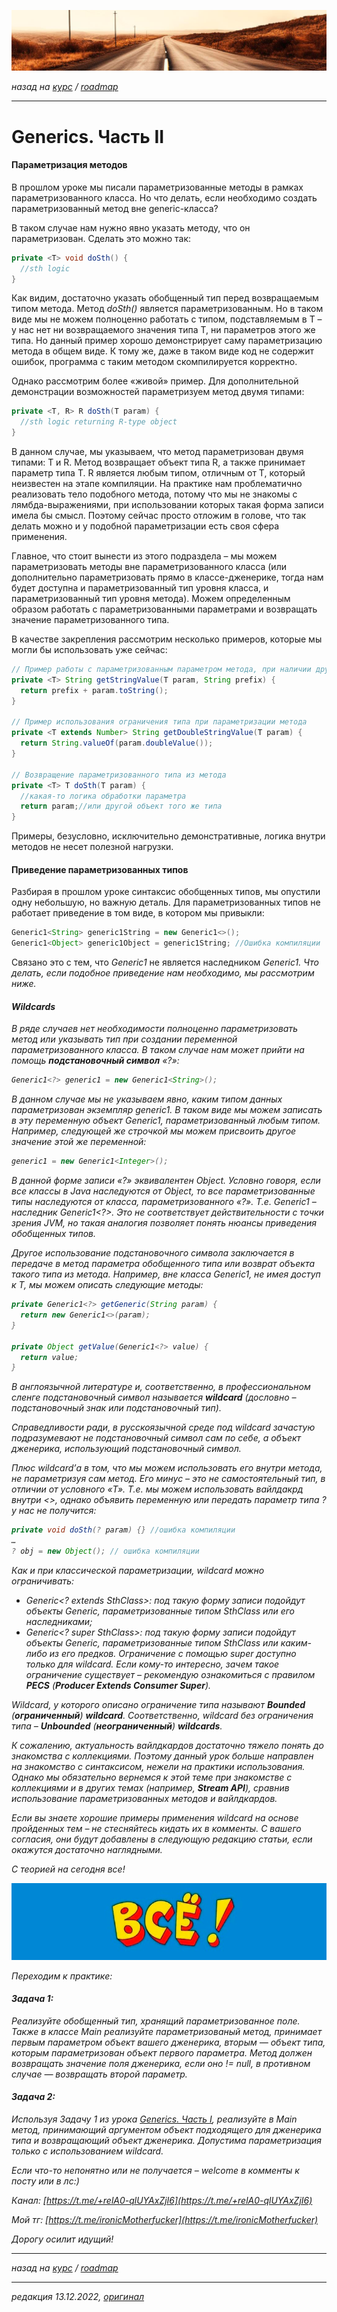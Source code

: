 ![](../../common_files/header.png)

*назад на [курс](../../course.md) / [roadmap](../../roadmap.md)*

***

   

Generics. Часть II
==================

  

#### Параметризация методов

В прошлом уроке мы писали параметризованные методы в рамках параметризованного класса. Но что делать, если необходимо создать параметризованный метод вне generic-класса?

В таком случае нам нужно явно указать методу, что он параметризован. Сделать это можно так:

```java
private <T> void doSth() {
  //sth logic
}
```

Как видим, достаточно указать обобщенный тип перед возвращаемым типом метода. Метод _doSth()_ является параметризованным. Но в таком виде мы не можем полноценно работать с типом, подставляемым в T – у нас нет ни возвращаемого значения типа T, ни параметров этого же типа. Но данный пример хорошо демонстрирует саму параметризацию метода в общем виде. К тому же, даже в таком виде код не содержит ошибок, программа с таким методом скомпилируется корректно.

Однако рассмотрим более «живой» пример. Для дополнительной демонстрации возможностей параметризуем метод двумя типами:

```java
private <T, R> R doSth(T param) {
  //sth logic returning R-type object
}
```

В данном случае, мы указываем, что метод параметризован двумя типами: T и R. Метод возвращает объект типа R, а также принимает параметр типа T. R является любым типом, отличным от T, который неизвестен на этапе компиляции. На практике нам проблематично реализовать тело подобного метода, потому что мы не знакомы с лямбда-выражениями, при использовании которых такая форма записи имела бы смысл. Поэтому сейчас просто отложим в голове, что так делать можно и у подобной параметризации есть своя сфера применения.

Главное, что стоит вынести из этого подраздела – мы можем параметризовать методы вне параметризованного класса (или дополнительно параметризовать прямо в классе-дженерике, тогда нам будет доступна и параметризованный тип уровня класса, и параметризованный тип уровня метода). Можем определенным образом работать с параметризованными параметрами и возвращать значение параметризованного типа.

В качестве закрепления рассмотрим несколько примеров, которые мы могли бы использовать уже сейчас:

```java
// Пример работы с параметризованным параметром метода, при наличии других параметров
private <T> String getStringValue(T param, String prefix) {
  return prefix + param.toString();
}

// Пример использования ограничения типа при параметризации метода
private <T extends Number> String getDoubleStringValue(T param) {
  return String.valueOf(param.doubleValue());
}

// Возвращение параметризованного типа из метода
private <T> T doSth(T param) {
  //какая-то логика обработки параметра
  return param;//или другой объект того же типа
}
```

Примеры, безусловно, исключительно демонстративные, логика внутри методов не несет полезной нагрузки.

  

#### Приведение параметризованных типов

Разбирая в прошлом уроке синтаксис обобщенных типов, мы опустили одну небольшую, но важную деталь. Для параметризованных типов не работает приведение в том виде, в котором мы привыкли:

```java
Generic1<String> generic1String = new Generic1<>();
Generic1<Object> generic1Object = generic1String; //Ошибка компиляции
```

Связано это с тем, что _Generic1<String>_ не является наследником _Generic1<Object>_. Что делать, если подобное приведение нам необходимо, мы рассмотрим ниже.

  

#### Wildcards

В ряде случаев нет необходимости полноценно параметризовать метод или указывать тип при создании переменной параметризованного класса. В таком случае нам может прийти на помощь **подстановочный символ** «?»:

```java
Generic1<?> generic1 = new Generic1<String>();
```

В данном случае мы не указываем явно, каким типом данных параметризован экземпляр _generic1_. В таком виде мы можем записать в эту переменную объект _Generic1_, параметризованный любым типом. Например, следующей же строчкой мы можем присвоить другое значение этой же переменной:

```java
generic1 = new Generic1<Integer>();
```

В данной форме записи «?» эквивалентен _Object_. Условно говоря, если все классы в Java наследуются от _Object_, то все параметризованные типы наследуются от класса, параметризованного «?». Т.е. _Generic1<String>_ – наследник _Generic1<?>_. Это не соответствует действительности с точки зрения JVM, но такая аналогия позволяет понять нюансы приведения обобщенных типов.

Другое использование подстановочного символа заключается в передаче в метод параметра обобщенного типа или возврат объекта такого типа из метода. Например, вне класса _Generic1_, не имея доступ к T, мы можем описать следующие методы:

```java
private Generic1<?> getGeneric(String param) {
  return new Generic1<>(param);
}

private Object getValue(Generic1<?> value) {
  return value;
}


```

В англоязычной литературе и, соответственно, в профессиональном сленге подстановочный символ называется **wildcard** (дословно – подстановочный знак или подстановочный тип).

Справедливости ради, в русскоязычной среде под wildcard зачастую подразумевают не подстановочный символ сам по себе, а объект дженерика, использующий подстановочный символ.

Плюс wildcard’а в том, что мы можем использовать его внутри метода, не параметризуя сам метод. Его минус – это не самостоятельный тип, в отличии от условного «T». Т.е. мы можем использовать вайлдакрд внутри <>, однако объявить переменную или передать параметр типа ? у нас не получится:

```java
private void doSth(? param) {} //ошибка компиляции
…
? obj = new Object(); // ошибка компиляции
```

Как и при классической параметризации, wildcard можно ограничивать:

*   _Generic<? extends SthClass>_: под такую форму записи подойдут объекты _Generic_, параметризованные типом _SthClass_ или его наследниками;
*   _Generic<? super SthClass>_: под такую форму записи подойдут объекты _Generic_, параметризованные типом _SthClass_ или каким-либо из его предков. Ограничение с помощью _super_ доступно только для wildcard. Если кому-то интересно, зачем такое ограничение существует – рекомендую ознакомиться с правилом **PECS** (**Producer Extends Consumer Super**).

Wildcard, у которого описано ограничение типа называют **Bounded** (**ограниченный**) **wildcard**. Соответственно, wildcard без ограничения типа – **Unbounded** (**неограниченный**) **wildcards**.

К сожалению, актуальность вайлдкардов достаточно тяжело понять до знакомства с коллекциями. Поэтому данный урок больше направлен на знакомство с синтаксисом, нежели на практики использования. Однако мы обязательно вернемся к этой теме при знакомстве с коллекциями и в других темах (например, **Stream API**), сравнив использование параметризованных методов и вайлдкардов.

Если вы знаете хорошие примеры применения wildcard на основе пройденных тем – не стесняйтесь кидать их в комменты. С вашего согласия, они будут добавлены в следующую редакцию статьи, если окажутся достаточно наглядными.

С теорией на сегодня все!

![](../../common_files/footer.png)

  

Переходим к практике:

#### Задача 1:

Реализуйте обобщенный тип, хранящий параметризованное поле. Также в классе Main реализуйте параметризованый метод, принимает первым параметром объект вашего дженерика, вторым — объект типа, которым параметризован объект первого параметра. Метод должен возвращать значение поля дженерика, если оно != null, в противном случае — возвращать второй параметр.

  

#### Задача 2:

Используя Задачу 1 из урока [Generics. Часть I](/Generics-Chast-I-12-12), реализуйте в Main метод, принимающий аргументом объект подходящего для дженерика типа и возвращающий объект дженерика. Допустима параметризация только с использованием wildcard.

  

Если что-то непонятно или не получается – welcome в комменты к посту или в лс:)

Канал: [https://t.me/+relA0-qlUYAxZjI6](https://t.me/+relA0-qlUYAxZjI6)

Мой тг: [https://t.me/ironicMotherfucker](https://t.me/ironicMotherfucker)

_Дорогу осилит идущий!_

***

*назад на [курс](../../course.md) / [roadmap](../../roadmap.md)*

***

_редакция 13.12.2022_, [_оригинал_](https://telegra.ph/Generics-CHast-II-12-13)